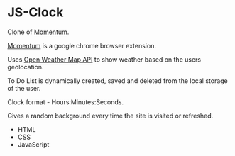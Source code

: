 # JS-Clock

Clone of [Momentum](https://chrome.google.com/webstore/detail/momentum/laookkfknpbbblfpciffpaejjkokdgca?hl=en).

[Momentum](https://chrome.google.com/webstore/detail/momentum/laookkfknpbbblfpciffpaejjkokdgca?hl=en) is a google chrome browser extension.

Uses [Open Weather Map API](https://openweathermap.org/api) to show weather based on the users geolocation.

To Do List is dynamically created, saved and deleted from the local storage of the user.

Clock format - Hours:Minutes:Seconds.

Gives a random background every time the site is visited or refreshed.

- HTML
- CSS
- JavaScript
